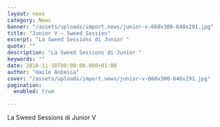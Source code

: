 ```yaml
---
layout: news
category: News
banner: "/assets/uploads/import.news/junior-v-660x300-640x291.jpg"
title: "Junior V – Sweed Session"
excerpt: "La Sweed Sessions di Junior "
quote: ""
description: "La Sweed Sessions di Junior "
keywords: ""
date: 2018-11-30T00:00:00.000+01:00
author: "Haile Anbessa"
cover: "/assets/uploads/import.news/junior-v-660x300-640x291.jpg"
pagination:
  enabled: true

---
```


  
La Sweed Sessions di Junior V